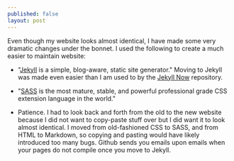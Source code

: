 ```yaml
---
published: false
layout: post
---
```



Even though my website looks almost identical, I have made some very dramatic changes under the bonnet. I used the following to create a much easier to maintain website:

- "[Jekyll](https://jekyllrb.com/) is a simple, blog-aware, static site generator." Moving to Jekyll was made even easier than I am used to by the [Jekyll Now](https://github.com/barryclark/jekyll-now) repository. 

- "[SASS](http://sass-lang.com/) is the most mature, stable, and powerful professional grade CSS extension language in the world."

- Patience. I had to look back and forth from the old to the new website because I did not want to copy-paste stuff over but I did want it to look almost identical. I moved from old-fashioned CSS to SASS, and from HTML to Markdown, so copying and pasting would have likely introduced too many bugs. Github sends you emails upon emails when your pages do not compile once you move to Jekyll.
